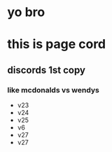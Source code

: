 # yo bro
# this is page cord
## discords 1st copy
### like mcdonalds vs wendys

- v23
- v24
- v25
- v6
- v27
- v27
